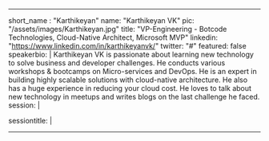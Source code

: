 ---

short_name : "Karthikeyan"
name: "Karthikeyan VK"
pic: "/assets/images/Karthikeyan.jpg"
title: "VP-Engineering - Botcode Technologies, Cloud-Native Architect, Microsoft MVP"
linkedin: "https://www.linkedin.com/in/karthikeyanvk/"
twitter: "#"
featured: false
speakerbio: |
    Karthikeyan VK is passionate about learning new technology to solve business and developer challenges. He conducts various workshops & bootcamps on Micro-services and DevOps. He is an expert in building highly scalable solutions with cloud-native architecture. He also has a huge experience in reducing your cloud cost. He loves to talk about new technology in meetups and writes blogs on the last challenge he faced.    
session: |
    
sessiontitle: |
    
---
